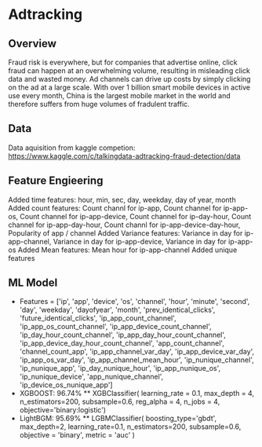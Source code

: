 # Adtracking

## Overview
Fraud risk is everywhere, but for companies that advertise online, click fraud can happen at an overwhelming volume, resulting in misleading click data and wasted money. Ad channels can drive up costs by simply clicking on the ad at a large scale. With over 1 billion smart mobile devices in active use every month, China is the largest mobile market in the world and therefore suffers from huge volumes of fradulent traffic.

## Data
Data aquisition from kaggle competion: https://www.kaggle.com/c/talkingdata-adtracking-fraud-detection/data

## Feature Engieering
Added time features: hour, min, sec, day, weekday, day of year, month
Added count features: Count channl for ip-app,  Count channel for ip-app-os, Count channel for ip-app-device, Count channel for ip-day-hour, Count channel for ip-app-day-hour, Count channl for ip-app-device-day-hour, Popularity of app / channel 
Added Variance features:  Variance in day for ip-app-channel, Variance in day for ip-app-device, Variance in day for ip-app-os
Added Mean features:  Mean hour for ip-app-channel
Added unique features

## ML Model
* Features = ['ip', 'app', 'device', 'os', 'channel', 'hour', 'minute', 'second', 'day', 'weekday', 'dayofyear', 'month', 'prev_identical_clicks', 'future_identical_clicks', 'ip_app_count_channel', 'ip_app_os_count_channel', 'ip_app_device_count_channel',
 'ip_day_hour_count_channel', 'ip_app_day_hour_count_channel', 'ip_app_device_day_hour_count_channel', 'app_count_channel', 'channel_count_app', 'ip_app_channel_var_day', 'ip_app_device_var_day', 'ip_app_os_var_day', 'ip_app_channel_mean_hour', 'ip_nunique_channel', 'ip_nunique_app', 'ip_day_nunique_hour', 'ip_app_nunique_os', 'ip_nunique_device', 'app_nunique_channel', 'ip_device_os_nunique_app']
* XGBOOST: 96.74%
** XGBClassifier(
          learning_rate = 0.1,
          max_depth = 4, 
          n_estimators=200,
          subsample=0.6,
          reg_alpha = 4,
          n_jobs = 4,
          objective='binary:logistic')
* LightBGM: 95.69%
** LGBMClassifier(
        boosting_type='gbdt', 
        max_depth=2, 
        learning_rate=0.1, 
        n_estimators=200, 
        subsample=0.6,
        objective = 'binary',
        metric = 'auc'
        )
